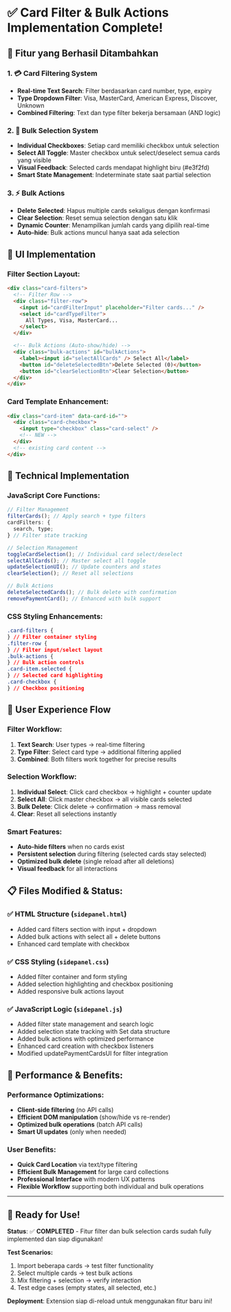 # ✅ **Card Filter & Bulk Actions Implementation Complete!**

## 🎯 **Fitur yang Berhasil Ditambahkan**

### 1. **💳 Card Filtering System**

- **Real-time Text Search**: Filter berdasarkan card number, type, expiry
- **Type Dropdown Filter**: Visa, MasterCard, American Express, Discover, Unknown
- **Combined Filtering**: Text dan type filter bekerja bersamaan (AND logic)

### 2. **🔲 Bulk Selection System**

- **Individual Checkboxes**: Setiap card memiliki checkbox untuk selection
- **Select All Toggle**: Master checkbox untuk select/deselect semua cards yang visible
- **Visual Feedback**: Selected cards mendapat highlight biru (#e3f2fd)
- **Smart State Management**: Indeterminate state saat partial selection

### 3. **⚡ Bulk Actions**

- **Delete Selected**: Hapus multiple cards sekaligus dengan konfirmasi
- **Clear Selection**: Reset semua selection dengan satu klik
- **Dynamic Counter**: Menampilkan jumlah cards yang dipilih real-time
- **Auto-hide**: Bulk actions muncul hanya saat ada selection

## 🎨 **UI Implementation**

### **Filter Section Layout:**

```html
<div class="card-filters">
  <!-- Filter Row -->
  <div class="filter-row">
    <input id="cardFilterInput" placeholder="Filter cards..." />
    <select id="cardTypeFilter">
      All Types, Visa, MasterCard...
    </select>
  </div>

  <!-- Bulk Actions (Auto-show/hide) -->
  <div class="bulk-actions" id="bulkActions">
    <label><input id="selectAllCards" /> Select All</label>
    <button id="deleteSelectedBtn">Delete Selected (0)</button>
    <button id="clearSelectionBtn">Clear Selection</button>
  </div>
</div>
```

### **Card Template Enhancement:**

```html
<div class="card-item" data-card-id="">
  <div class="card-checkbox">
    <input type="checkbox" class="card-select" />
    <!-- NEW -->
  </div>
  <!-- existing card content -->
</div>
```

## 🔧 **Technical Implementation**

### **JavaScript Core Functions:**

```javascript
// Filter Management
filterCards(); // Apply search + type filters
cardFilters: {
  search, type;
} // Filter state tracking

// Selection Management
toggleCardSelection(); // Individual card select/deselect
selectAllCards(); // Master select all toggle
updateSelectionUI(); // Update counters and states
clearSelection(); // Reset all selections

// Bulk Actions
deleteSelectedCards(); // Bulk delete with confirmation
removePaymentCard(); // Enhanced with bulk support
```

### **CSS Styling Enhancements:**

```css
.card-filters {
} // Filter container styling
.filter-row {
} // Filter input/select layout
.bulk-actions {
} // Bulk action controls
.card-item.selected {
} // Selected card highlighting
.card-checkbox {
} // Checkbox positioning
```

## 🎯 **User Experience Flow**

### **Filter Workflow:**

1. **Text Search**: User types → real-time filtering
2. **Type Filter**: Select card type → additional filtering applied
3. **Combined**: Both filters work together for precise results

### **Selection Workflow:**

1. **Individual Select**: Click card checkbox → highlight + counter update
2. **Select All**: Click master checkbox → all visible cards selected
3. **Bulk Delete**: Click delete → confirmation → mass removal
4. **Clear**: Reset all selections instantly

### **Smart Features:**

- **Auto-hide filters** when no cards exist
- **Persistent selection** during filtering (selected cards stay selected)
- **Optimized bulk delete** (single reload after all deletions)
- **Visual feedback** for all interactions

## 📋 **Files Modified & Status:**

### ✅ **HTML Structure** (`sidepanel.html`)

- Added card filters section with input + dropdown
- Added bulk actions with select all + delete buttons
- Enhanced card template with checkbox

### ✅ **CSS Styling** (`sidepanel.css`)

- Added filter container and form styling
- Added selection highlighting and checkbox positioning
- Added responsive bulk actions layout

### ✅ **JavaScript Logic** (`sidepanel.js`)

- Added filter state management and search logic
- Added selection state tracking with Set data structure
- Added bulk actions with optimized performance
- Enhanced card creation with checkbox listeners
- Modified updatePaymentCardsUI for filter integration

## 🎯 **Performance & Benefits:**

### **Performance Optimizations:**

- **Client-side filtering** (no API calls)
- **Efficient DOM manipulation** (show/hide vs re-render)
- **Optimized bulk operations** (batch API calls)
- **Smart UI updates** (only when needed)

### **User Benefits:**

- **Quick Card Location** via text/type filtering
- **Efficient Bulk Management** for large card collections
- **Professional Interface** with modern UX patterns
- **Flexible Workflow** supporting both individual and bulk operations

---

## 🚀 **Ready for Use!**

**Status**: ✅ **COMPLETED** - Fitur filter dan bulk selection cards sudah fully implemented dan siap digunakan!

**Test Scenarios:**

1. Import beberapa cards → test filter functionality
2. Select multiple cards → test bulk actions
3. Mix filtering + selection → verify interaction
4. Test edge cases (empty states, all selected, etc.)

**Deployment**: Extension siap di-reload untuk menggunakan fitur baru ini!

